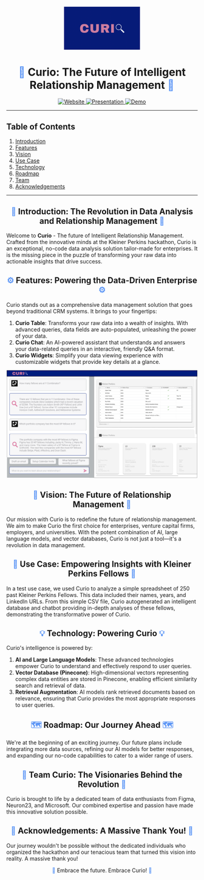 <p align="center">
  <img src="https://github.com/Curio-IRM/.github/blob/main/profile/curio.png" alt="Curio Logo" width="200">
</p>

<h1 align="center">
  <span style="color: #5E97F6;">🚀</span> 
  Curio: The Future of Intelligent Relationship Management
  <span style="color: #5E97F6;">🚀</span>
</h1>

<p align="center">
  <a href="https://kp-fellows-documents.vercel.app/">
    <img src="https://img.shields.io/badge/-Website-blue?style=for-the-badge&logo=curio&logoColor=white" alt="Website">
  </a>
  <a href="https://www.loom.com/share/7b8b3d11cb074de28de8418348f4c0ac">
    <img src="https://img.shields.io/badge/-Presentation-orange?style=for-the-badge&logo=curio&logoColor=white" alt="Presentation">
  </a>
  <a href="https://www.loom.com/share/143ed397944945c38f69a1a741475d41?sid=a27b6242-2793-45e4-9b8a-a6422e8bbc8a">
    <img src="https://img.shields.io/badge/-Demo-green?style=for-the-badge&logo=curio&logoColor=white" alt="Demo">
  </a>
</p>

---

## Table of Contents
1. [Introduction](#introduction)
2. [Features](#features)
3. [Vision](#vision)
4. [Use Case](#use-case)
5. [Technology](#technology)
6. [Roadmap](#roadmap)
7. [Team](#team)
8. [Acknowledgements](#acknowledgements)

---

<a name="introduction"></a>
<h2 align="center">
  <span style="color: #5E97F6;">🌟</span> 
  Introduction: The Revolution in Data Analysis and Relationship Management
  <span style="color: #5E97F6;">🌟</span>
</h2>

Welcome to **Curio** - The future of Intelligent Relationship Management. Crafted from the innovative minds at the Kleiner Perkins hackathon, Curio is an exceptional, no-code data analysis solution tailor-made for enterprises. It is the missing piece in the puzzle of transforming your raw data into actionable insights that drive success.

<a name="features"></a>
<h2 align="center">
  <span style="color: #5E97F6;">⚙️</span>
  Features: Powering the Data-Driven Enterprise
  <span style="color: #5E97F6;">⚙️</span>
</h2>

Curio stands out as a comprehensive data management solution that goes beyond traditional CRM systems. It brings to your fingertips:

1. **Curio Table**: Transforms your raw data into a wealth of insights. With advanced queries, data fields are auto-populated, unleashing the power of your data.
2. **Curio Chat**: An AI-powered assistant that understands and answers your data-related queries in an interactive, friendly Q&A format.
3. **Curio Widgets**: Simplify your data viewing experience with customizable widgets that provide key details at a glance.

<p align="center">
  <img src="https://github.com/Curio-IRM/.github/blob/main/profile/mockup.png" alt="Curio Vision" width="600">
</p>

<a name="vision"></a>
<h2 align="center">
  <span style="color: #5E97F6;">🔮</span>
  Vision: The Future of Relationship Management
  <span style="color: #5E97F6;">🔮</span>
</h2>

Our mission with Curio is to redefine the future of relationship management. We aim to make Curio the first choice for enterprises, venture capital firms, employers, and universities. With the potent combination of AI, large language models, and vector databases, Curio is not just a tool—it's a revolution in data management.

<a name="use-case"></a>
<h2 align="center">
  <span style="color: #5E97F6;">🎯</span>
  Use Case: Empowering Insights with Kleiner Perkins Fellows
  <span style="color: #5E97F6;">🎯</span>
</h2>

In a test use case, we used Curio to analyze a simple spreadsheet of 250 past Kleiner Perkins Fellows. This data included their names, years, and LinkedIn URLs. From this simple CSV file, Curio autogenerated an intelligent database and chatbot providing in-depth analyses of these fellows, demonstrating the transformative power of Curio.

<a name="technology"></a>
<h2 align="center">
  <span style="color: #5E97F6;">💡</span>
  Technology: Powering Curio
  <span style="color: #5E97F6;">💡</span>
</h2>

Curio's intelligence is powered by:

1. **AI and Large Language Models**: These advanced technologies empower Curio to understand and effectively respond to user queries.
2. **Vector Database (Pinecone)**: High-dimensional vectors representing complex data entities are stored in Pinecone, enabling efficient similarity search and retrieval of data.
3. **Retrieval Augmentation**: AI models rank retrieved documents based on relevance, ensuring that Curio provides the most appropriate responses to user queries.

<a name="roadmap"></a>
<h2 align="center">
  <span style="color: #5E97F6;">🗺️</span>
  Roadmap: Our Journey Ahead
  <span style="color: #5E97F6;">🗺️</span>
</h2>

We're at the beginning of an exciting journey. Our future plans include integrating more data sources, refining our AI models for better responses, and expanding our no-code capabilities to cater to a wider range of users.

<a name="team"></a>
<h2 align="center">
  <span style="color: #5E97F6;">👥</span>
  Team Curio: The Visionaries Behind the Revolution
  <span style="color: #5E97F6;">👥</span>
</h2>

Curio is brought to life by a dedicated team of data enthusiasts from Figma, Neuron23, and Microsoft. Our combined expertise and passion have made this innovative solution possible.

<a name="acknowledgements"></a>
<h2 align="center">
  <span style="color: #5E97F6;">💖</span>
  Acknowledgements: A Massive Thank You!
  <span style="color: #5E97F6;">💖</span>
</h2>

Our journey wouldn't be possible without the dedicated individuals who organized the hackathon and our tenacious team that turned this vision into reality. A massive thank you!

<p align="center">
  <span style="color: #5E97F6;">🎉</span>
  Embrace the future. Embrace Curio!
  <span style="color: #5E97F6;">🎉</span>
</p>
